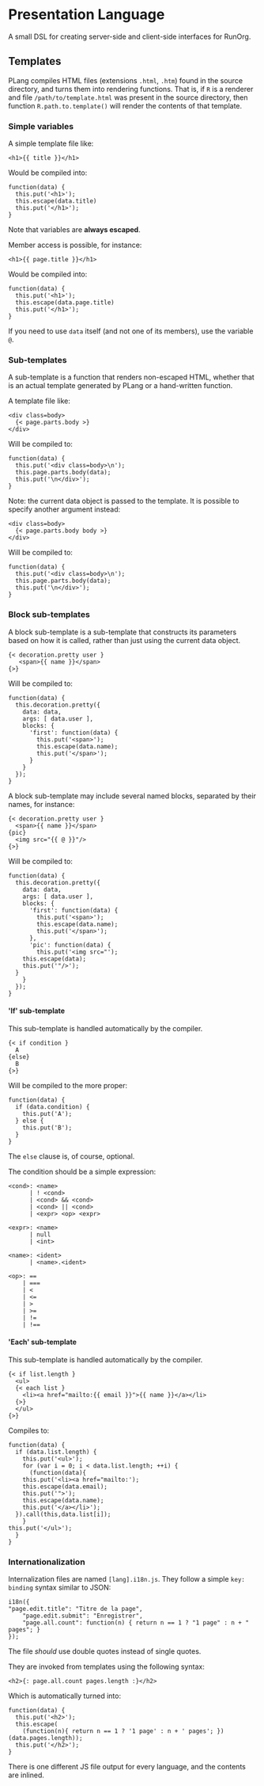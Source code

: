 # Presentation Language

A small DSL for creating server-side and client-side interfaces for RunOrg.

## Templates

PLang compiles HTML files (extensions `.html`, `.htm`) found in the
source directory, and turns them into rendering functions. That is, if
`R` is a renderer and file `/path/to/template.html` was present in the
source directory, then function `R.path.to.template()` will render the
contents of that template.

### Simple variables

A simple template file like:

    <h1>{{ title }}</h1>

Would be compiled into:

    function(data) {
      this.put('<h1>');
      this.escape(data.title)
      this.put('</h1>');
    }

Note that variables are **always escaped**. 

Member access is possible, for instance: 

    <h1>{{ page.title }}</h1>

Would be compiled into: 

    function(data) {
      this.put('<h1>');
      this.escape(data.page.title)
      this.put('</h1>');
    }

If you need to use `data` itself (and not one of its members), use
the variable `@`.

### Sub-templates

A sub-template is a function that renders non-escaped HTML, whether 
that is an actual template generated by PLang or a hand-written 
function. 

A template file like: 

    <div class=body>
      {< page.parts.body >}
    </div>

Will be compiled to: 

    function(data) {
      this.put('<div class=body>\n');
      this.page.parts.body(data);
      this.put('\n</div>');
    }

Note: the current data object is passed to the template. It is
possible to specify another argument instead: 

    <div class=body>
      {< page.parts.body body >}
    </div>

Will be compiled to: 

    function(data) {
      this.put('<div class=body>\n');
      this.page.parts.body(data);
      this.put('\n</div>');
    }

### Block sub-templates

A block sub-template is a sub-template that constructs its 
parameters based on how it is called, rather than just using 
the current data object.

    {< decoration.pretty user }
       <span>{{ name }}</span>
    {>}

Will be compiled to: 

    function(data) {
      this.decoration.pretty({
        data: data,
        args: [ data.user ],
        blocks: {
          'first': function(data) { 
            this.put('<span>');
            this.escape(data.name);
            this.put('</span>');
          }
        }
      });
    }

A block sub-template may include several named blocks, separated
by their names, for instance: 

    {< decoration.pretty user }
      <span>{{ name }}</span>
    {pic}
      <img src="{{ @ }}"/>
    {>}

Will be compiled to: 

    function(data) {
      this.decoration.pretty({
        data: data,
        args: [ data.user ],
        blocks: {
          'first': function(data) { 
            this.put('<span>');
            this.escape(data.name);
            this.put('</span>');
          },
          'pic': function(data) {
            this.put('<img src="');
	    this.escape(data);
	    this.put('"/>');
	  }
        }
      });
    }

#### 'If' sub-template

This sub-template is handled automatically by the compiler.

    {< if condition }
      A
    {else}
      B
    {>}

Will be compiled to the more proper: 
  
    function(data) {
      if (data.condition) { 
        this.put('A');
      } else {
        this.put('B');
      }
    }

The `else` clause is, of course, optional.

The condition should be a simple expression: 

    <cond>: <name>
          | ! <cond>
          | <cond> && <cond>
          | <cond> || <cond>
          | <expr> <op> <expr>
    
    <expr>: <name>
          | null
          | <int>

    <name>: <ident>
    	  | <name>.<ident>

    <op>: == 
        | === 
        | <
        | <= 
        | >
        | >=
        | !=
        | !== 

#### 'Each' sub-template

This sub-template is handled automatically by the compiler.

    {< if list.length }
      <ul>
      {< each list }
        <li><a href="mailto:{{ email }}">{{ name }}</a></li>
      {>}
      </ul>
    {>}

Compiles to: 

    function(data) {   
      if (data.list.length) {
        this.put('<ul>');
        for (var i = 0; i < data.list.length; ++i) {
          (function(data){
	    this.put('<li><a href="mailto:');
	    this.escape(data.email);
	    this.put('">');
	    this.escape(data.name);
	    this.put('</a></li>');
	  }).call(this,data.list[i]);
        }
	this.put('</ul>');
      }
    }

### Internationalization

Internalization files are named `[lang].i18n.js`. They follow a simple
`key: binding` syntax similar to JSON:

    i18n({
	"page.edit.title": "Titre de la page",
        "page.edit.submit": "Enregistrer",
        "page.all.count": function(n) { return n == 1 ? "1 page" : n + " pages"; }
    });

The file *should* use double quotes instead of single quotes.

They are invoked from templates using the following syntax: 

    <h2>{: page.all.count pages.length :}</h2>

Which is automatically turned into: 

    function(data) {   
      this.put('<h2>');
      this.escape(
        (function(n){ return n == 1 ? '1 page' : n + ' pages'; })
	(data.pages.length));
      this.put('</h2>'); 
    }    

There is one different JS file output for every language, and the contents are
inlined.	

